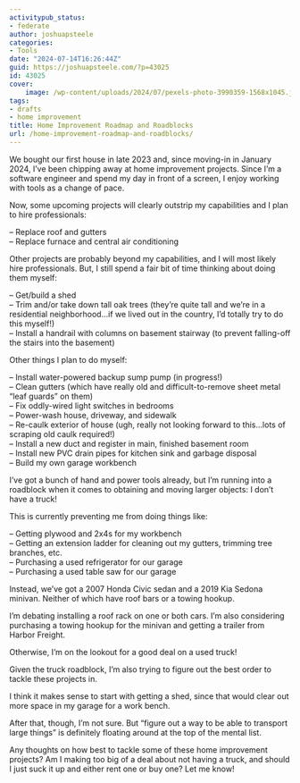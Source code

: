 ```yaml
---
activitypub_status:
- federate
author: joshuapsteele
categories:
- Tools
date: "2024-07-14T16:26:44Z"
guid: https://joshuapsteele.com/?p=43025
id: 43025
cover:
    image: /wp-content/uploads/2024/07/pexels-photo-3990359-1568x1045.jpeg
tags:
- drafts
- home improvement
title: Home Improvement Roadmap and Roadblocks
url: /home-improvement-roadmap-and-roadblocks/
---
```


We bought our first house in late 2023 and, since moving-in in January 2024, I’ve been chipping away at home improvement projects. Since I’m a software engineer and spend my day in front of a screen, I enjoy working with tools as a change of pace.

Now, some upcoming projects will clearly outstrip my capabilities and I plan to hire professionals:

– Replace roof and gutters  
– Replace furnace and central air conditioning

Other projects are probably beyond my capabilities, and I will most likely hire professionals. But, I still spend a fair bit of time thinking about doing them myself:

– Get/build a shed  
– Trim and/or take down tall oak trees (they’re quite tall and we’re in a residential neighborhood…if we lived out in the country, I’d totally try to do this myself!)  
– Install a handrail with columns on basement stairway (to prevent falling-off the stairs into the basement)

Other things I plan to do myself:

– Install water-powered backup sump pump (in progress!)  
– Clean gutters (which have really old and difficult-to-remove sheet metal “leaf guards” on them)  
– Fix oddly-wired light switches in bedrooms  
– Power-wash house, driveway, and sidewalk  
– Re-caulk exterior of house (ugh, really not looking forward to this…lots of scraping old caulk required!)  
– Install a new duct and register in main, finished basement room  
– Install new PVC drain pipes for kitchen sink and garbage disposal  
– Build my own garage workbench

I’ve got a bunch of hand and power tools already, but I’m running into a roadblock when it comes to obtaining and moving larger objects: I don’t have a truck!

This is currently preventing me from doing things like:

– Getting plywood and 2x4s for my workbench  
– Getting an extension ladder for cleaning out my gutters, trimming tree branches, etc.  
– Purchasing a used refrigerator for our garage  
– Purchasing a used table saw for our garage

Instead, we’ve got a 2007 Honda Civic sedan and a 2019 Kia Sedona minivan. Neither of which have roof bars or a towing hookup.

I’m debating installing a roof rack on one or both cars. I’m also considering purchasing a towing hookup for the minivan and getting a trailer from Harbor Freight.

Otherwise, I’m on the lookout for a good deal on a used truck!

Given the truck roadblock, I’m also trying to figure out the best order to tackle these projects in.

I think it makes sense to start with getting a shed, since that would clear out more space in my garage for a work bench.

After that, though, I’m not sure. But “figure out a way to be able to transport large things” is definitely floating around at the top of the mental list.

Any thoughts on how best to tackle some of these home improvement projects? Am I making too big of a deal about not having a truck, and should I just suck it up and either rent one or buy one? Let me know!